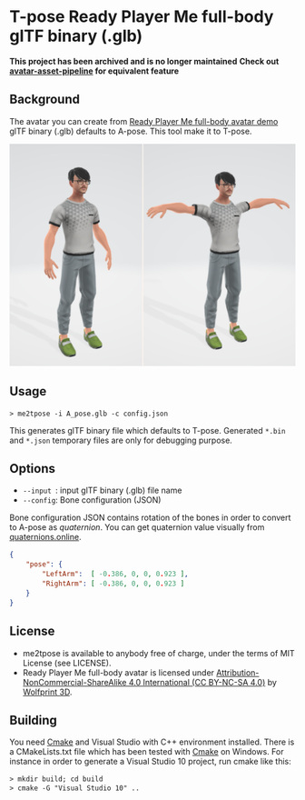 # T-pose Ready Player Me full-body glTF binary (.glb)

**This project has been archived and is no longer maintained**
**Check out [avatar-asset-pipeline](https://github.com/infosia/avatar-asset-pipeline) for equivalent feature** 

## Background

The avatar you can create from [Ready Player Me full-body avatar demo](https://fullbody.readyplayer.me/) glTF binary (.glb) defaults to A-pose. 
This tool make it to T-pose.

![Avatar](models/figure01.png)

## Usage

```
> me2tpose -i A_pose.glb -c config.json
```

This generates glTF binary file which defaults to T-pose. Generated `*.bin` and `*.json` temporary files are only for debugging purpose.

## Options

* `--input `: input glTF binary (.glb) file name
* `--config`: Bone configuration (JSON)

Bone configuration JSON contains rotation of the bones in order to convert to A-pose as _quaternion_. You can get quaternion value visually from [quaternions.online](https://quaternions.online/).

```json
{
	"pose": {
		"LeftArm":  [ -0.386, 0, 0, 0.923 ],
		"RightArm": [ -0.386, 0, 0, 0.923 ]
	}
}
```

## License

* me2tpose is available to anybody free of charge, under the terms of MIT License (see LICENSE).
* Ready Player Me full-body avatar is licensed under [Attribution-NonCommercial-ShareAlike 4.0 International (CC BY-NC-SA 4.0)](https://creativecommons.org/licenses/by-nc-sa/4.0/) by [Wolfprint 3D](https://wolf3d.io/).

## Building

You need [Cmake](https://cmake.org/download/) and Visual Studio with C++ environment installed. There is a CMakeLists.txt file which has been tested with [Cmake](https://cmake.org/download/) on Windows. For instance in order to generate a Visual Studio 10 project, run cmake like this:


```
> mkdir build; cd build
> cmake -G "Visual Studio 10" ..
```

